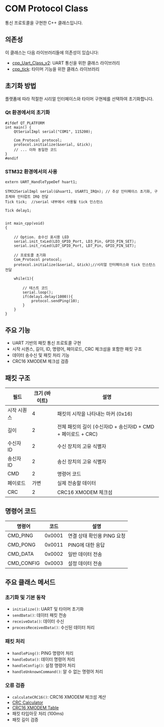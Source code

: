 # COM Protocol Class

통신 프로토콜을 구현한 C++ 클래스입니다.

## 의존성

이 클래스는 다음 라이브러리들에 의존성이 있습니다:

- [cpp_Uart_Class_v2](https://github.com/minimirror1/cpp_Uart_Class_v2): UART 통신을 위한 클래스 라이브러리
- [cpp_tick](https://github.com/minimirror1/cpp_tick): 타이머 기능을 위한 클래스 라이브러리

## 초기화 방법
플랫폼에 따라 적절한 시리얼 인터페이스와 타이머 구현체를 선택하여 초기화합니다.

### Qt 환경에서의 초기화
```
#ifdef QT_PLATFORM
int main() {
    QtSerialImpl serial("COM1", 115200);
    
    Com_Protocol protocol;
    protocol.initialize(&serial, &tick);
    // ... 이하 동일한 코드
}
#endif
```

### STM32 환경에서의 사용
```
extern UART_HandleTypeDef huart1;

STM32SerialImpl serial(&huart1, USART1_IRQn); // 추상 인터페이스 초기화, 구조체와 인터럽트 IRQ 전달
Tick tick;  //serial 내부에서 사용될 tick 인스턴스

Tick delay1;


int main_cpp(void)
{

    // Option. 송수신 표시용 LED
	serial.init_txLed(LD3_GPIO_Port, LD3_Pin, GPIO_PIN_SET);
	serial.init_rxLed(LD7_GPIO_Port, LD7_Pin, GPIO_PIN_SET);

    // 프로토콜 초기화
	Com_Protocol protocol;
	protocol.initialize(&serial, &tick);//시리얼 인터페이스와 tick 인스턴스 전달

	while(1){

        // 테스트 코드
		serial.loop();
		if(delay1.delay(1000)){			
			protocol.sendPing(10);
		}
	}
}
```

## 주요 기능

- UART 기반의 패킷 통신 프로토콜 구현
- 시작 시퀀스, 길이, ID, 명령어, 페이로드, CRC 체크섬을 포함한 패킷 구조
- 데이터 송수신 및 패킷 처리 기능
- CRC16 XMODEM 체크섬 검증

## 패킷 구조
| 필드 | 크기 (바이트) | 설명 |
|------|--------------|------|
| 시작 시퀀스 | 4 | 패킷의 시작을 나타내는 마커 (0x16) |
| 길이 | 2 | 전체 패킷의 길이 (수신자ID + 송신자ID + CMD + 페이로드 + CRC) |
| 수신자 ID | 2 | 수신 장치의 고유 식별자 |
| 송신자 ID | 2 | 송신 장치의 고유 식별자 |
| CMD | 2 | 명령어 코드 |
| 페이로드 | 가변 | 실제 전송할 데이터 |
| CRC | 2 | CRC16 XMODEM 체크섬 |

## 명령어 코드
| 명령어 | 코드 | 설명 |
|--------|------|------|
| CMD_PING | 0x0001 | 연결 상태 확인용 PING 요청 |
| CMD_PONG | 0x0011 | PING에 대한 응답 |
| CMD_DATA | 0x0002 | 일반 데이터 전송 |
| CMD_CONFIG | 0x0003 | 설정 데이터 전송 |

## 주요 클래스 메서드

### 초기화 및 기본 동작
- `initialize()`: UART 및 타이머 초기화
- `sendData()`: 데이터 패킷 전송
- `receiveData()`: 데이터 수신
- `processReceivedData()`: 수신된 데이터 처리

### 패킷 처리
- `handlePing()`: PING 명령어 처리
- `handleData()`: 데이터 명령어 처리
- `handleConfig()`: 설정 명령어 처리
- `handleUnknownCommand()`: 알 수 없는 명령어 처리

### 오류 검증
- `calculateCRC16()`: CRC16 XMODEM 체크섬 계산
 - [CRC Calculator](https://crccalc.com/?crc=&method=CRC-16&datatype=0&outtype=0)
 - [CRC16 XMODEM Table](https://crccalc.com/?crc=&method=CRC-16/XMODEM&datatype=0&outtype=0)
- 패킷 타임아웃 처리 (100ms)
- 패킷 길이 검증
